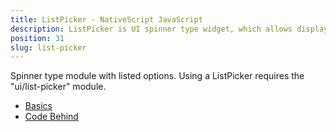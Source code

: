 ```yaml
---
title: ListPicker - NativeScript JavaScript
description: ListPicker is UI spinner type widget, which allows displaying a list of options. the component can be set up via XML or Code-Behind, and we can control the displayed options via its `items` property and its current selected value via its `selectedIndex` property
position: 31
slug: list-picker
---
```

Spinner type module with listed options.
Using a ListPicker requires the "ui/list-picker" module.

<snippet id='require-list-picker'/>

* [Basics](#basics)
* [Code Behind](#code-behind)